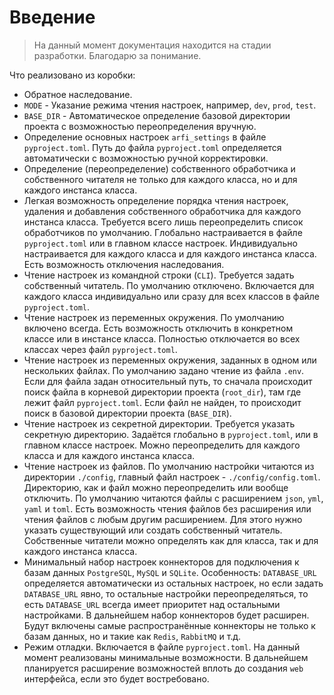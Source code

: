 # Введение

> На данный момент документация находится на стадии разработки. Благодарю за понимание.


Что реализовано из коробки:


- Обратное наследование.
- `MODE` - Указание режима чтения настроек, например, `dev`, `prod`, `test`.
- `BASE_DIR` - Автоматическое определение базовой директории проекта с возможностью переопределения вручную.
- Определение основных настроек `arfi_settings` в файле `pyproject.toml`. Путь до файла `pyproject.toml` определяется автоматически с возможностью ручной корректировки.
- Определение (переопределение) собственного обработчика и собственного читателя не только для каждого класса, но и для каждого инстанса класса.
- Легкая возможность определение порядка чтения настроек, удаления и добавления собственного обработчика для каждого инстанса класса. Требуется всего лишь переопределить список обработчиков по умолчанию. Глобально настраивается в файле `pyproject.toml` или в главном классе настроек. Индивидуально настраивается для каждого класса и для каждого инстанса класса. Есть возможность отключения наследования.
- Чтение настроек из командной строки (`CLI`). Требуется задать собственный читатель. По умолчанию отключено. Включается для каждого класса индивидуально или сразу для всех классов в файле `pyproject.toml`.
- Чтение настроек из переменных окружения. По умолчанию включено всегда. Есть возможность отключить в конкретном классе или в инстансе класса. Полностью отключается во всех классах через файл `pyproject.toml`.
- Чтение настроек из переменных окружения, заданных в одном или нескольких файлах. По умолчанию задано чтение из файла `.env`. Если для файла задан относительный путь, то сначала происходит поиск файла в корневой директории проекта (`root_dir`), там где лежит файл `pyproject.toml`. Если файл не найден, то происходит поиск в базовой директории проекта (`BASE_DIR`).
- Чтение настроек из секретной директории. Требуется указать секретную директорию. Задаётся глобально в `pyproject.toml`, или в главном классе настроек. Можно переопределить для каждого класса и для каждого инстанса класса.
- Чтение настроек из файлов. По умолчанию настройки читаются из директории `./config`, главный файл настроек - `./config/config.toml`. Директорию, как и файл можно переопределить или вообще отключить. По умолчанию читаются файлы с расширением `json`, `yml`, `yaml` и `toml`. Есть возможность чтения файлов без расширения или чтения файлов с любым другим расширением. Для этого нужно указать существующий или создать собственный читатель. Собственные читатели можно определять как для класса, так и для каждого инстанса класса.
- Минимальный набор настроек коннекторов для подключения к базам данных `PostgreSQL`, `MySQL` и `SQLite`. Особенность: `DATABASE_URL` определяется автоматически из остальных настроек, но если задать `DATABASE_URL` явно, то остальные настройки переопределяться, то есть `DATABASE_URL` всегда имеет приоритет над остальными настройками. В дальнейшем набор коннекторов будет расширен. Будут включены самые распространённые коннекторы не только к базам данных, но и такие как `Redis`, `RabbitMQ` и т.д.
- Режим отладки. Включается в файле `pyproject.toml`. На данный момент реализованы минимальные возможности. В дальнейшем планируется расширение возможностей вплоть до создания `web` интерфейса, если это будет востребовано.
